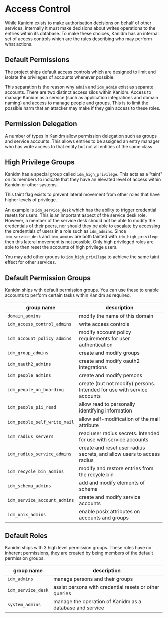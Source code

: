 # Access Control

While Kanidm exists to make authorisation decisions on behalf of other services, internally it must
make decisions about writes operations to the entries within its database. To make these choices,
Kanidm has an internal set of access controls which are the rules describing who may perform what
actions.

## Default Permissions

The project ships default access controls which are designed to limit and isolate the privileges of
accounts whenever possible.

This separation is the reason why `admin` and `idm_admin` exist as separate accounts. There are two
distinct access silos within Kanidm. Access to manage Kanidm as a service (such as application
integrations and domain naming) and access to manage people and groups. This is to limit the
possible harm that an attacker may make if they gain access to these roles.

## Permission Delegation

A number of types in Kanidm allow permission delegation such as groups and service accounts. This
allows entries to be assigned an entry manager who has write access to that entity but not all
entities of the same class.

## High Privilege Groups

Kanidm has a special group called `idm_high_privilege`. This acts as a "taint" on its members to
indicate that they have an elevated level of access within Kanidm or other systems.

This taint flag exists to prevent lateral movement from other roles that have higher levels of
privilege.

An example is `idm_service_desk` which has the ability to trigger credential resets for users. This
is an important aspect of the service desk role. However, a member of the service desk should not be
able to modify the credentials of their peers, nor should they be able to escalate by accessing the
credentials of users in a role such as `idm_admins`. Since `idm_service_desk` and `idm_admins` are
both tainted with `idm_high_privilege` then this lateral movement is not possible. Only high
privileged roles are able to then reset the accounts of high privilege users.

You may add other groups to `idm_high_privilege` to achieve the same taint effect for other
services.

## Default Permission Groups

Kanidm ships with default permission groups. You can use these to enable accounts to perform certain
tasks within Kanidm as required.

| group name                   | description                                                             |
| ---------------------------- | ----------------------------------------------------------------------- |
| `domain_admins`              | modify the name of this domain                                          |
| `idm_access_control_admins`  | write access controls                                                   |
| `idm_account_policy_admins`  | modify account policy requirements for user authentication              |
| `idm_group_admins`           | create and modify groups                                                |
| `idm_oauth2_admins`          | create and modify oauth2 integrations                                   |
| `idm_people_admins`          | create and modify persons                                               |
| `idm_people_on_boarding`     | create (but not modify) persons. Intended for use with service accounts |
| `idm_people_pii_read`        | allow read to personally identifying information                        |
| `idm_people_self_write_mail` | allow self-modification of the mail attribute                           |
| `idm_radius_servers`         | read user radius secrets. Intended for use with service accounts        |
| `idm_radius_service_admins`  | create and reset user radius secrets, and allow users to access radius  |
| `idm_recycle_bin_admins`     | modify and restore entries from the recycle bin                         |
| `idm_schema_admins`          | add and modify elements of schema                                       |
| `idm_service_account_admins` | create and modify service accounts                                      |
| `idm_unix_admins`            | enable posix attributes on accounts and groups                          |

## Default Roles

Kanidm ships with 3 high level permission groups. These roles have no inherent permissions, they are
created by being members of the default permission groups.

| group name         | description                                              |
| ------------------ | -------------------------------------------------------- |
| `idm_admins`       | manage persons and their groups                          |
| `idm_service_desk` | assist persons with credential resets or other queries   |
| `system_admins`    | manage the operation of Kanidm as a database and service |
